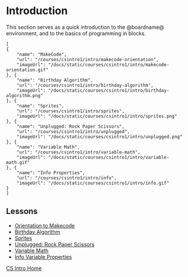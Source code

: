 # Introduction

This section serves as a quick introduction to the @boardname@ environment, and to the basics of programming in blocks.

```codecard
[
{
    "name": "MakeCode",
    "url": "/courses/csintro1/intro/makecode-orientation",
    "imageUrl": "/docs/static/courses/csintro1/intro/makecode-orientation.gif"
}, {
    "name": "Birthday Algorithm",
    "url": "/courses/csintro1/intro/birthday-algorithm",
    "imageUrl": "/docs/static/courses/csintro1/intro/birthday-algorithm.png"
}, {
    "name": "Sprites",
    "url": "/courses/csintro1/intro/sprites",
    "imageUrl": "/docs/static/courses/csintro1/intro/sprites.png"
}, {
    "name": "Unplugged: Rock Paper Scissors",
    "url": "/courses/csintro1/intro/unplugged",
    "imageUrl": "/docs/static/courses/csintro1/intro/unplugged.png"
}, {
    "name": "Variable Math",
    "url": "/courses/csintro1/intro/variable-math",
    "imageUrl": "/docs/static/courses/csintro1/intro/variable-math.gif"
}, {
    "name": "Info Properties",
    "url": "/courses/csintro1/intro/info",
    "imageUrl": "/docs/static/courses/csintro1/intro/info.gif"
}
]
```

## Lessons

* [Orientation to Makecode](/courses/csintro1/intro/makecode-orientation)
* [Birthday Algorithm](/courses/csintro1/intro/birthday-algorithm)
* [Sprites](/courses/csintro1/intro/sprites)
* [Unplugged: Rock Paper Scissors](/courses/csintro1/intro/unplugged)
* [Variable Math](/courses/csintro1/intro/variable-math)
* [Info Variable Properties](/courses/csintro1/intro/info)


[CS Intro Home](/courses/csintro1)
